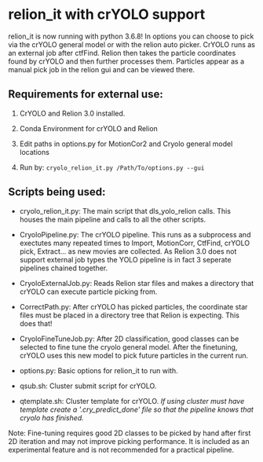 # relion_it with crYOLO support

relion_it is now running with python 3.6.8!  In options you can choose to pick via the crYOLO
general model or with the relion auto picker.  CrYOLO runs as an external job after ctfFind. Relion
then takes the particle coordinates found by crYOLO and then further processes them.  Particles
appear as a manual pick job in the relion gui and can be viewed there.


## Requirements for external use:

1. CrYOLO and Relion 3.0 installed.

2. Conda Environment for crYOLO and Relion

3. Edit paths in options.py for MotionCor2 and Cryolo general model locations

4. Run by: `cryolo_relion_it.py /Path/To/options.py --gui`


## Scripts being used:

 - cryolo_relion_it.py: The main script that dls_yolo_relion calls. This houses the main pipeline
        and calls to all the other scripts.

 - CryoloPipeline.py: The crYOLO pipeline. This runs as a subprocess and exectutes many repeated
        times to Import, MotionCorr, CtfFind, crYOLO pick, Extract... as new movies are
        collected. As Relion 3.0 does not support external job types the YOLO pipeline is in fact 3
        seperate pipelines chained together.

 - CryoloExternalJob.py: Reads Relion star files and makes a directory that crYOLO can execute
        particle picking from.

 - CorrectPath.py: After crYOLO has picked particles, the coordinate star files must be placed in a
        directory tree that Relion is expecting. This does that!

 - CryoloFineTuneJob.py: After 2D classification, good classes can be selected to fine tune the
        cryolo general model. After the finetuning, crYOLO uses this new model to pick future
        particles in the current run.

 - options.py: Basic options for relion_it to run with.

 - qsub.sh: Cluster submit script for crYOLO.

 - qtemplate.sh: Cluster template for crYOLO. *If using cluster must have template create a
                 '.cry_predict_done' file so that the pipeline knows that cryolo has finished.*


Note: Fine-tuning requires good 2D classes to be picked by hand after first 2D iteration and may not improve picking performance.
It is included as an experimental feature and is not recommended for a practical pipeline.
